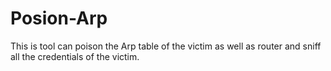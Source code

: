 # Posion-Arp

This is tool can poison the Arp table of the victim as well as router and sniff all the credentials of the victim.
